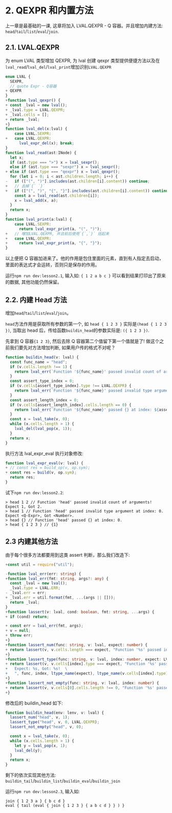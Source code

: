 # 2. QEXPR 和内置方法

上一章是最基础的一课, 这章将加入 LVAL.QEXPR - Q 容器。并且增加内建方法: `head`/`tail`/`list`/`eval`/`join`.

## 2.1. LVAL.QEXPR

为 enum LVAL 类型增加 QEXPR, 为 lval 创建 qexpr 类型提供便捷方法以及在`lval_read`/`lval_del`/`lval_print`增加识别`LVAL.QEXPR`

```ts
enum LVAL {
  SEXPR,
  // quote Expr - Q容器
+ QEXPR
}
+function lval_qexpr() {
+ const _lval = new lval();
+ _lval.type = LVAL.QEXPR;
+ _lval.cells = [];
+ return _lval;
+}
function lval_del(x:lval) {
    case LVAL.SEXPR:
+   case LVAL.QEXPR:
      lval_expr_del(x); break;
}
function lval_read(ast:INode) {
  let x;
  if (ast.type === ">") x = lval_sexpr();
  else if (ast.type === "sexpr") x = lval_sexpr();
+ else if (ast.type === "qexpr") x = lval_qexpr();
  for (let i = 0; i < ast.children.length; i++) {
-   if (["(", ")"].includes(ast.children[i].content)) continue;
+   // 去掉`{` `}`
+   if (["(", ")", "{", "}"].includes(ast.children[i].content)) continue;
    const a = lval_read(ast.children[i]);
    x = lval_add(x, a);
  }
  return x;
}
function lval_print(a:lval) {
    case LVAL.SEXPR:
      return lval_expr_print(a, "(", ")");
+   // 增加LVAL.QEXPR, 并且前后使用`{`,`}` 括起来
+   case LVAL.QEXPR:
+     return lval_expr_print(a, "{", "}");
}
```

以上便把 Q 容器加进来了。他的作用是包住里面的元素，直到有人指定去启动，里面的表达式才会运转，否则只是保存的作用。

运行`npm run dev:lesson2.1`, 输入如: `{ 1 2 a b c }` 可以看到结果打印出了原来的数据, 其他功能仍然保留。

## 2.2. 内建 Head 方法

增加`head`/`tail`/`list`/`eval`/`join`。

`head`方法作用是获取所有参数的第一个, 如 `head { 1 2 3 }` 实际是`(head { 1 2 3 })`, 当取出 head 后，传给函数`buildin_head`的参数实际是: `({ 1 2 3 })`.

先拿到 Q 容器`{1 2 3}`, 然后去除 Q 容器第二个值留下第一个值就是了! 做这个之前我们要先对方法增加判断, 如果用户传的格式不对呢？

```ts
function buildin_head(v: lval) {
  const func_name = "head";
  if (v.cells.length !== 1) {
    return lval_err(`Function '${func_name}' passed invalid count of arguments! Expect ${1}, Got ${v.cells.length}.`);
  }
  const assert_type_index = 0;
  if (v.cells[assert_type_index].type !== LVAL.QEXPR) {
    return lval_err(`Function '${func_name}' passed invalid type argument at index: ${assert_type_index}. Expect ${ltype_name(LVAL.QEXPR)}, Got ${ltype_name(v.cells[assert_type_index].type)}.`);
  }
  const assert_length_index = 0;
  if (v.cells[assert_length_index].cells.length == 0) {
    return lval_err(`Function '${func_name}' passed {} at index: ${assert_length_index}.`);
  }
  const x = lval_take(v, 0);
  while (x.cells.length > 1) {
    lval_del(lval_pop(x, 1));
  }
  return x;
}
```

执行方法 lval_expr_eval 执行对象修改:

```ts
function lval_expr_eval(v: lval) {
+ // const res = build_op(v, op.sym);
+ const res = build(v, op.sym);
  return res;
}
```

试下`npm run dev:lesson2.2`:

    > head 1 2 // Function 'head' passed invalid count of arguments! Expect 1, Got 2.
    > head 1 // Function 'head' passed invalid type argument at index: 0. Expect <Q-Expr>, Got <Number>.
    > head {} // Function 'head' passed {} at index: 0.
    > head { 1 2 3 } // {1}

## 2.3 内建其他方法

由于每个很多方法都要用到这类 assert 判断，那么我们改造下:

```ts
+const util = require("util");

-function lval_err(err: string) {
+function lval_err(fmt: string, args?: any) {
  const _lval = new lval();
  _lval.type = LVAL.ERR;
- _lval.err = err;
+ _lval.err = util.format(fmt, ...(args || []));
  return _lval;
}
+function lassert(v: lval, cond: boolean, fmt: string, ...args) {
+ if (cond) return;

+ const err = lval_err(fmt, args);
+ v = null;
+ throw err;
+}
+function lassert_num(func: string, v: lval, expect: number) {
+ return lassert(v, v.cells.length === expect, "Function '%s' passed invalid count of arguments! Expect: %d, Got: %d!", func, expect, v.cells.length);
+}
+function lassert_type(func: string, v: lval, index: number, expect: LVAL) {
+ return lassert(v, v.cells[index].type === expect, "Function '%s' passed invalid type at index: %d! \
+   Expect: %s, Got: %s!  \
+   ", func, index, ltype_name(expect), ltype_name(v.cells[index].type));
+}
+function lassert_not_empty(func: string, v: lval, index: number) {
+ return lassert(v, v.cells[0].cells.length !== 0, "Function '%s' passed {} at index: %d!", func, index);
+}
```

修改后的 buildin_head 如下:

```ts
function buildin_head(env: lenv, v: lval) {
  lassert_num("head", v, 1);
  lassert_type("head", v, 0, LVAL.QEXPR);
  lassert_not_empty("head", v, 0);

  const x = lval_take(v, 0);
  while (x.cells.length > 1) {
    let y = lval_pop(x, 1);
    lval_del(y);
  }
  return x;
}
```

剩下的依次实现其他方法: `buildin_tail`/`buildin_list`/`buildin_eval`/`buildin_join`

运行`npm run dev:lesson2.3`, 输入如:

    join { 1 2 3 a } { b c d }
    eval { tail (eval { join { 1 2 3 } { a b c d } } ) }
